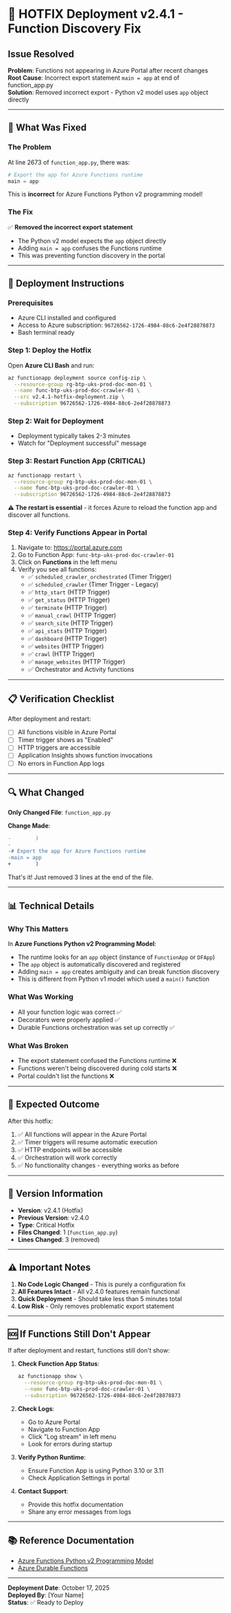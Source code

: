 # 🚨 HOTFIX Deployment v2.4.1 - Function Discovery Fix

## Issue Resolved
**Problem**: Functions not appearing in Azure Portal after recent changes  
**Root Cause**: Incorrect export statement `main = app` at end of function_app.py  
**Solution**: Removed incorrect export - Python v2 model uses `app` object directly

---

## 🔧 What Was Fixed

### The Problem
At line 2673 of `function_app.py`, there was:
```python
# Export the app for Azure Functions runtime
main = app
```

This is **incorrect** for Azure Functions Python v2 programming model!

### The Fix
✅ **Removed the incorrect export statement**
- The Python v2 model expects the `app` object directly
- Adding `main = app` confuses the Functions runtime
- This was preventing function discovery in the portal

---

## 🚀 Deployment Instructions

### Prerequisites
- Azure CLI installed and configured
- Access to Azure subscription: `96726562-1726-4984-88c6-2e4f28878873`
- Bash terminal ready

### Step 1: Deploy the Hotfix

Open **Azure CLI Bash** and run:

```bash
az functionapp deployment source config-zip \
  --resource-group rg-btp-uks-prod-doc-mon-01 \
  --name func-btp-uks-prod-doc-crawler-01 \
  --src v2.4.1-hotfix-deployment.zip \
  --subscription 96726562-1726-4984-88c6-2e4f28878873
```

### Step 2: Wait for Deployment
- Deployment typically takes 2-3 minutes
- Watch for "Deployment successful" message

### Step 3: Restart Function App (CRITICAL)

```bash
az functionapp restart \
  --resource-group rg-btp-uks-prod-doc-mon-01 \
  --name func-btp-uks-prod-doc-crawler-01 \
  --subscription 96726562-1726-4984-88c6-2e4f28878873
```

**⚠️ The restart is essential** - it forces Azure to reload the function app and discover all functions.

### Step 4: Verify Functions Appear in Portal

1. Navigate to: https://portal.azure.com
2. Go to Function App: `func-btp-uks-prod-doc-crawler-01`
3. Click on **Functions** in the left menu
4. Verify you see all functions:
   - ✅ `scheduled_crawler_orchestrated` (Timer Trigger)
   - ✅ `scheduled_crawler` (Timer Trigger - Legacy)
   - ✅ `http_start` (HTTP Trigger)
   - ✅ `get_status` (HTTP Trigger)
   - ✅ `terminate` (HTTP Trigger)
   - ✅ `manual_crawl` (HTTP Trigger)
   - ✅ `search_site` (HTTP Trigger)
   - ✅ `api_stats` (HTTP Trigger)
   - ✅ `dashboard` (HTTP Trigger)
   - ✅ `websites` (HTTP Trigger)
   - ✅ `crawl` (HTTP Trigger)
   - ✅ `manage_websites` (HTTP Trigger)
   - ✅ Orchestrator and Activity functions

---

## 📋 Verification Checklist

After deployment and restart:

- [ ] All functions visible in Azure Portal
- [ ] Timer trigger shows as "Enabled"
- [ ] HTTP triggers are accessible
- [ ] Application Insights shows function invocations
- [ ] No errors in Function App logs

---

## 🔍 What Changed

**Only Changed File**: `function_app.py`

**Change Made**:
```diff
-        )
-
-# Export the app for Azure Functions runtime
-main = app
+        )
```

That's it! Just removed 3 lines at the end of the file.

---

## 📊 Technical Details

### Why This Matters

In **Azure Functions Python v2 Programming Model**:
- The runtime looks for an `app` object (instance of `FunctionApp` or `DFApp`)
- The `app` object is automatically discovered and registered
- Adding `main = app` creates ambiguity and can break function discovery
- This is different from Python v1 model which used a `main()` function

### What Was Working
- All your function logic was correct ✅
- Decorators were properly applied ✅
- Durable Functions orchestration was set up correctly ✅

### What Was Broken
- The export statement confused the Functions runtime ❌
- Functions weren't being discovered during cold starts ❌
- Portal couldn't list the functions ❌

---

## 🎯 Expected Outcome

After this hotfix:
1. ✅ All functions will appear in the Azure Portal
2. ✅ Timer triggers will resume automatic execution
3. ✅ HTTP endpoints will be accessible
4. ✅ Orchestration will work correctly
5. ✅ No functionality changes - everything works as before

---

## 📝 Version Information

- **Version**: v2.4.1 (Hotfix)
- **Previous Version**: v2.4.0
- **Type**: Critical Hotfix
- **Files Changed**: 1 (`function_app.py`)
- **Lines Changed**: 3 (removed)

---

## ⚠️ Important Notes

1. **No Code Logic Changed** - This is purely a configuration fix
2. **All Features Intact** - All v2.4.0 features remain functional
3. **Quick Deployment** - Should take less than 5 minutes total
4. **Low Risk** - Only removes problematic export statement

---

## 🆘 If Functions Still Don't Appear

If after deployment and restart, functions still don't show:

1. **Check Function App Status**:
   ```bash
   az functionapp show \
     --resource-group rg-btp-uks-prod-doc-mon-01 \
     --name func-btp-uks-prod-doc-crawler-01 \
     --subscription 96726562-1726-4984-88c6-2e4f28878873
   ```

2. **Check Logs**:
   - Go to Azure Portal
   - Navigate to Function App
   - Click "Log stream" in left menu
   - Look for errors during startup

3. **Verify Python Runtime**:
   - Ensure Function App is using Python 3.10 or 3.11
   - Check Application Settings in portal

4. **Contact Support**:
   - Provide this hotfix documentation
   - Share any error messages from logs

---

## 📚 Reference Documentation

- [Azure Functions Python v2 Programming Model](https://learn.microsoft.com/en-us/azure/azure-functions/functions-reference-python)
- [Azure Durable Functions](https://learn.microsoft.com/en-us/azure/azure-functions/durable/durable-functions-overview)

---

**Deployment Date**: October 17, 2025  
**Deployed By**: [Your Name]  
**Status**: ✅ Ready to Deploy
